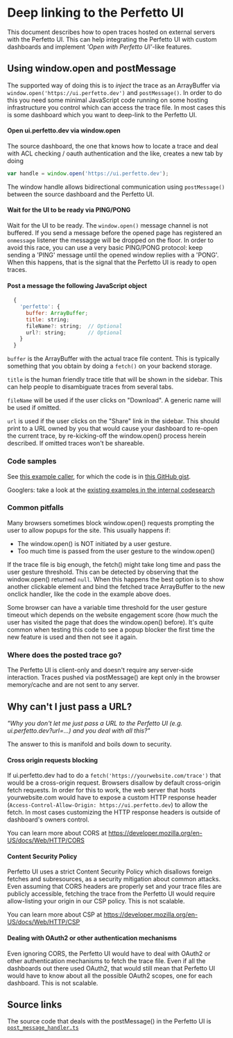 # Deep linking to the Perfetto UI

This document describes how to open traces hosted on external servers with the
Perfetto UI. This can help integrating the Perfetto UI with custom dashboards
and implement _'Open with Perfetto UI'_-like features.

## Using window.open and postMessage

The supported way of doing this is to _inject_ the trace as an ArrayBuffer
via `window.open('https://ui.perfetto.dev')` and `postMessage()`.
In order to do this you need some minimal JavaScript code running on some
hosting infrastructure you control which can access the trace file. In most
cases this is some dashboard which you want to deep-link to the Perfetto UI.

#### Open ui.perfetto.dev via window.open

The source dashboard, the one that knows how to locate a trace and deal with
ACL checking / oauth authentication and the like, creates a new tab by doing

```js
var handle = window.open('https://ui.perfetto.dev');
```

The window handle allows bidirectional communication using `postMessage()`
between the source dashboard and the Perfetto UI.

#### Wait for the UI to be ready via PING/PONG

Wait for the UI to be ready. The `window.open()` message channel is not
buffered. If you send a message before the opened page has registered an
`onmessage` listener the messagge will be dropped on the floor.
In order to avoid this race, you can use a very basic PING/PONG protocol: keep
sending a 'PING' message until the opened window replies with a 'PONG'.
When this happens, that is the signal that the Perfetto UI is ready to open
traces.

#### Post a message the following JavaScript object

```js
  {
    'perfetto': {
      buffer: ArrayBuffer;
      title: string;
      fileName?: string;  // Optional
      url?: string;       // Optional
    }
  }
```

`buffer` is the ArrayBuffer with the actual trace file content. This is
typically something that you obtain by doing a `fetch()` on your backend
storage.

`title` is the human friendly trace title that will be shown in the
sidebar. This can help people to disambiguate traces from several tabs.

`fileName` will be used if the user clicks on "Download". A generic name will
be used if omitted.

`url` is used if the user clicks on the "Share" link in the sidebar. This should
print to a URL owned by you that would cause your dashboard to re-open the
current trace, by re-kicking-off the window.open() process herein described.
If omitted traces won't be shareable.

### Code samples

See [this example caller](https://bl.ocks.org/chromy/170c11ce30d9084957d7f3aa065e89f8),
for which the code is in
[this GitHub gist](https://gist.github.com/chromy/170c11ce30d9084957d7f3aa065e89f8).

Googlers: take a look at the
[existing examples in the internal codesearch](http://go/perfetto-ui-deeplink-cs)

### Common pitfalls

Many browsers sometimes block window.open() requests prompting the user to allow
popups for the site. This usually happens if:

- The window.open() is NOT initiated by a user gesture.
- Too much time is passed from the user gesture to the window.open()

If the trace file is big enough, the fetch() might take long time and pass the
user gesture threshold. This can be detected by observing that the window.open()
returned `null`. When this happens the best option is to show another clickable
element and bind the fetched trace ArrayBuffer to the new onclick handler, like
the code in the example above does.

Some browser can have a variable time threshold for the user gesture timeout
which depends on the website engagement score (how much the user has visited
the page that does the window.open() before). It's quite common when testing
this code to see a popup blocker the first time the new feature is used and
then not see it again.

### Where does the posted trace go?

The Perfetto UI is client-only and doesn't require any server-side interaction.
Traces pushed via postMessage() are kept only in the browser memory/cache and
are not sent to any server.

## Why can't I just pass a URL?

_"Why you don't let me just pass a URL to the Perfetto UI (e.g. ui.perfetto.dev?url=...) and you deal with all this?"_

The answer to this is manifold and boils down to security.

#### Cross origin requests blocking

If ui.perfetto.dev had to do a `fetch('https://yourwebsite.com/trace')` that
would be a cross-origin request. Browsers disallow by default cross-origin
fetch requests.
In order for this to work, the web server that hosts yourwebsite.com would have
to expose a custom HTTP response header
 (`Access-Control-Allow-Origin: https://ui.perfetto.dev`) to allow the fetch.
In most cases customizing the HTTP response headers is outside of dashboard's
owners control.

You can learn more about CORS at
https://developer.mozilla.org/en-US/docs/Web/HTTP/CORS

#### Content Security Policy

Perfetto UI uses a strict Content Security Policy which disallows foreign
fetches and subresources, as a security mitigation about common attacks.
Even assuming that CORS headers are properly set and your trace files are
publicly accessible, fetching the trace from the Perfetto UI would require
allow-listing your origin in our CSP policy. This is not scalable.

You can learn more about CSP at
https://developer.mozilla.org/en-US/docs/Web/HTTP/CSP

#### Dealing with OAuth2 or other authentication mechanisms

Even ignoring CORS, the Perfetto UI would have to deal with OAuth2 or other
authentication mechanisms to fetch the trace file. Even if all the dashboards
out there used OAuth2, that would still mean that Perfetto UI would have to know
about all the possible OAuth2 scopes, one for each dashboard. This is not
scalable.

## Source links

The source code that deals with the postMessage() in the Perfetto UI is
[`post_message_handler.ts`](/ui/src/frontend/post_message_handler.ts)
